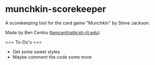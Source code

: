 munchkin-scorekeeper
====================

A scorekeeping tool for the card game "Munchkin" by Steve Jackson.

Made by Ben Centra (bencentra@csh.rit.edu).

=== To-Do's ===
* Get some sweet styles
* Maybe comment the code some more